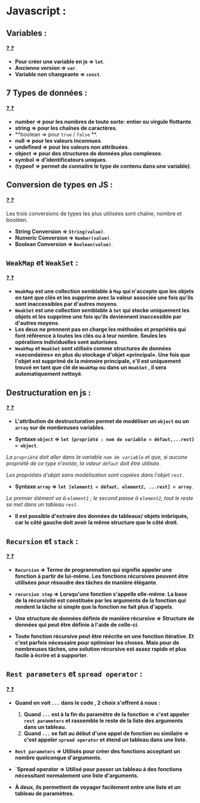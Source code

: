# Javascript :

## Variables :

[:question: :question:](variable.md)

* **Pour créer une variable en js => `let`**.
* **Ancienne version => `var`**.
* **Variable non changeante => `const`**.

## 7 Types de données :

[:question: :question:](typesDeDonnees.md)

* **number => pour les nombres de toute sorte: entier ou virgule flottante**.
* **string => pour les chaînes de caractères**.
* **boolean => pour `true` / `false` **.
* **null => pour les valeurs inconnues**.
* **undefined => pour les valeurs non attribuées**.
* **object => pour des structures de données plus complexes**.
* **symbol => d'identificateurs uniques**. 
* **(typeof => permet de connaitre le type de contenu dans une variable)**.

## Conversion de types en JS :

[:question: :question:](conversionDeTypes.md)

Les trois conversions de types les plus utilisées sont chaîne, nombre et booléen.

* **String Conversion => `String(value)`**.
* **Numeric Conversion => `Number(value)`**.
* **Boolean Conversion => `Boolean(value)`**.
 
## `WeakMap` et `WeakSet` :

[:question: :question:](weakMapAndWeakSet.md)

* **`WeakMap` est une collection semblable à `Map` qui n'accepte que les objets en tant que clés et les supprime avec la valeur associée une fois qu'ils sont inaccessibles par d'autres moyens**.
* **`WeakSet` est une collection semblable à `Set` qui stocke uniquement les objets et les supprime une fois qu'ils deviennent inaccessible par d'autres moyens**.
* **Les deux ne prennent pas en charge les méthodes et propriétés qui font référence à toutes les clés ou à leur nombre. Seules les opérations individuelles sont autorisées**.
* **`WeakMap` et `WeakSet` sont utilisés comme structures de données «secondaires» en plus du stockage d'objet «principal». Une fois que l'objet est supprimé de la mémoire principale, s'il est uniquement trouvé en tant que clé de `WeakMap` ou dans un `WeakSet` , il sera automatiquement nettoyé**.

## Destructuration en js :

[:question: :question:](destructuration.md)

* **L'attribution de destructuration permet de modéliser un `object` ou un `array` sur de nombreuses variables**.

* **Syntaxe `object` => `let {propriété : nom de variable = défaut,...rest} = object`**.

*La `propriété` doit aller dans la variable `nom de variable` et que, si aucune propriété de ce type n'existe, la valeur `défaut` doit être utilisée*.

*Les propriétés d'objet sans modélisation sont copiées dans l'objet `rest`*.

* **Syntaxe `array` => `let [element1 = défaut, element2, ...rest] = array`**.

*Le premier élément va à `element1` ; le second passe à `element2`, tout le reste se met dans un tableau `rest`*.

* **Il est possible d'extraire des données de tableaux/ objets imbriqués, car le côté gauche doit avoir la même structure que le côté droit**.

## `Recursion` et `stack` :

[:question: :question:](recursionAndStack.md)

* **`Recursion` => Terme de programmation qui signifie appeler une fonction à partir de lui-même. Les fonctions récursives peuvent être utilisées pour résoudre des tâches de manière élégante**.

* **`recursion step` => Lorsqu'une fonction s'appelle elle-même. La base de la récursivité est constituée par les arguments de la fonction qui rendent la tâche si simple que la fonction ne fait plus d'appels**.

* **Une structure de données définie de manière récursive => Structure de données qui peut être définie à l'aide de celle-ci**.

* **Toute fonction récursive peut être réécrite en une fonction itérative. Et c'est parfois nécessaire pour optimiser les choses. Mais pour de nombreuses tâches, une solution récursive est assez rapide et plus facile à écrire et à supporter**.

## `Rest parameters` et `spread operator` :

[:question: :question:](spreadOperatorAndRestParameters.md)

* **Quand on voit `...` dans le code , 2 choix s'offrent à nous :**
	1. **Quand `...` est à la fin du paramètre de la fonction => c'est appeler `rest parameters` et rassemble le reste de la liste des arguments dans un tableau.**
	2. **Quand `...` se fait au début d'une appel de fonction ou similaire => c'est appeler `spread operator` et étend un tableau dans une liste.**
* **`Rest parameters` => Utilisés pour créer des fonctions acceptant un nombre quelconque d'arguments.**
* **`Spread operator => Utilisé pour passer un tableau à des fonctions nécessitant normalement une liste d'arguments.**

* **À deux, ils permettent de voyager facilement entre une liste et un tableau de paramètres.**
